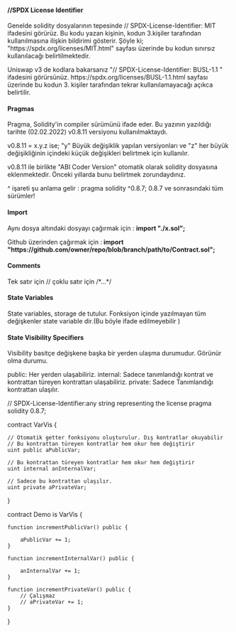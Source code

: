 <h4>//SPDX License Identifier</h4>
<p>Genelde  solidity dosyalarının tepesinde // SPDX-License-Identifier: MIT  ifadesini görürüz. Bu kodu yazan kişinin, kodun 3.kişiler tarafından
kullanılmasına ilişkin bildirimi gösterir. Şöyle ki; "https://spdx.org/licenses/MIT.html" sayfası üzerinde bu kodun sınırsız kullanılacağı belirtilmektedir.</p>
<p>Uniswap v3 de kodlara bakarsanız "// SPDX-License-Identifier: BUSL-1.1 " ifadesini görürsünüz. https://spdx.org/licenses/BUSL-1.1.html sayfası üzerinde bu kodun 3. kişiler tarafından
tekrar kullanılamayacağı açıkca belirtilir.</p>

<h4>Pragmas</h4>
<p>Pragma, Solidity'in compiler sürümünü ifade eder. Bu yazının yazıldığı tarihte (02.02.2022) v0.8.11 versiyonu kullanılmaktaydı.</p>
<p> v0.8.11 = x.y.z ise; "y" Büyük değişiklik yapılan versiyonları ve "z" her büyük değişikliğinin içindeki küçük değişikleri belirtmek için kullanılır.</p>
<p> v0.8.11 ile birlikte "ABI Coder Version" otomatik olarak solidity dosyasına eklenmektedir. Önceki yıllarda bunu belirtmek zorundaydınız.</p>
<p> ^ işareti şu anlama gelir : pragma solidity ^0.8.7; 0.8.7 ve sonrasındaki tüm sürümler! </p>

<h4>Import</h4>
<p> Aynı dosya altındaki dosyayı çağırmak için :  <b>import "./x.sol";</b> </p>
<p> Github üzerinden çağırmak için :<b> import "https://github.com/owner/repo/blob/branch/path/to/Contract.sol";</b></p>

<h4>Comments</h4>
<p>Tek satır için // çoklu satır için /*...*/  </p>

<h4>State Variables</h4>
<p>State variables, storage de tutulur. Fonksiyon içinde yazılmayan tüm değişkenler state variable dir.(Bu böyle ifade edilmeyebilir )</p>

<h4> State Visibility Specifiers</h4>
Visibility basitçe değişkene başka bir yerden ulaşma durumudur. Görünür olma durumu.

public: Her yerden ulaşabiliriz.
internal: Sadece tanımlandığı kontrat ve kontrattan türeyen kontrattan ulaşabiliriz.
private: Sadece Tanımlandığı kontrattan ulaşılır.


// SPDX-License-Identifier:any string representing the license
pragma solidity 0.8.7;

contract VarVis {

    // Otomatik getter fonksiyonu oluşturulur. Dış kontratlar okuyabilir
    // Bu kontrattan türeyen kontratlar hem okur hem değiştirir
    uint public aPublicVar;

    // Bu kontrattan türeyen kontratlar hem okur hem değiştirir
    uint internal anInternalVar;

    // Sadece bu kontrattan ulaşılır.
    uint private aPrivateVar;
}

contract Demo is VarVis {

   
    function incrementPublicVar() public {
        
        aPublicVar += 1;
    }

    function incrementInternalVar() public {
       
        anInternalVar += 1;
    }

    function incrementPrivateVar() public {
        // Çalışmaz
        // aPrivateVar += 1;
    }
}

